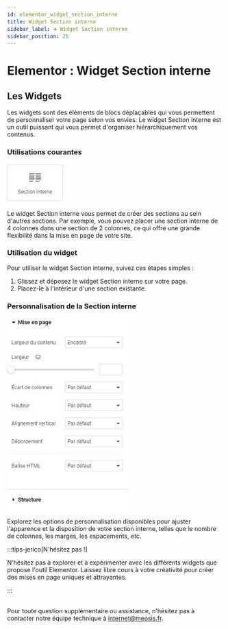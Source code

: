 ```yaml
---
id: elementor_widget_section_interne
title: Widget Section interne
sidebar_label: ➕ Widget Section interne
sidebar_position: 25
---
```


# Elementor : Widget Section interne

## Les Widgets

Les widgets sont des éléments de blocs déplaçables qui vous permettent de personnaliser votre page selon vos envies. Le widget Section interne est un outil puissant qui vous permet d'organiser hiérarchiquement vos contenus.

### Utilisations courantes

![interne](./img/48.jpg)

Le widget Section interne vous permet de créer des sections au sein d'autres sections. Par exemple, vous pouvez placer une section interne de 4 colonnes dans une section de 2 colonnes, ce qui offre une grande flexibilité dans la mise en page de votre site.

### Utilisation du widget

Pour utiliser le widget Section interne, suivez ces étapes simples :

1. Glissez et déposez le widget Section interne sur votre page.
2. Placez-le à l'intérieur d'une section existante.

### Personnalisation de la Section interne

![interne](./img/47.jpg)

Explorez les options de personnalisation disponibles pour ajuster l'apparence et la disposition de votre section interne, telles que le nombre de colonnes, les marges, les espacements, etc.

:::tips-jerico[N'hésitez pas !]

N'hésitez pas à explorer et à expérimenter avec les différents widgets que propose l'outil Elementor. Laissez libre cours à votre créativité pour créer des mises en page uniques et attrayantes. 

:::

\
Pour toute question supplémentaire ou assistance, n'hésitez pas à contacter notre équipe technique à internet@meosis.fr.
